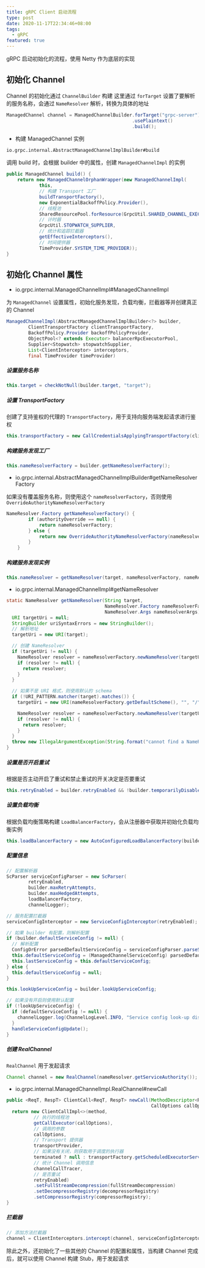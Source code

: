 ```yaml
---
title: gRPC Client 启动流程
type: post
date: 2020-11-17T22:34:46+08:00
tags:
  - gRPC
featured: true
---
```


gRPC 启动初始化的流程，使用 Netty 作为底层的实现

## 初始化 Channel

Channel 的初始化通过 `ChannelBuilder` 构建
这里通过 `forTarget` 设置了要解析的服务名称，会通过 `NameResolver` 解析，转换为具体的地址

```java
ManagedChannel channel = ManagedChannelBuilder.forTarget("grpc-server")
                                              .usePlaintext()
                                              .build();
```

- 构建 ManagedChannel 实例

`io.grpc.internal.AbstractManagedChannelImplBuilder#build`

调用 build 时，会根据 builder 中的属性，创建 `ManagedChannelImpl` 的实例

```java
public ManagedChannel build() {
    return new ManagedChannelOrphanWrapper(new ManagedChannelImpl(
            this,
            // 构建 Transport 工厂
            buildTransportFactory(),
            new ExponentialBackoffPolicy.Provider(),
            // 线程池
            SharedResourcePool.forResource(GrpcUtil.SHARED_CHANNEL_EXECUTOR),
            // 计时器
            GrpcUtil.STOPWATCH_SUPPLIER,
            // 统计和追踪拦截器
            getEffectiveInterceptors(),
            // 时间提供器
            TimeProvider.SYSTEM_TIME_PROVIDER));
}
```

## 初始化 Channel 属性

- io.grpc.internal.ManagedChannelImpl#ManagedChannelImpl

为 `ManagedChannel` 设置属性，初始化服务发现，负载均衡，拦截器等并创建真正的 Channel

```java
ManagedChannelImpl(AbstractManagedChannelImplBuilder<?> builder,
        ClientTransportFactory clientTransportFactory,
        BackoffPolicy.Provider backoffPolicyProvider,
        ObjectPool<? extends Executor> balancerRpcExecutorPool,
        Supplier<Stopwatch> stopwatchSupplier,
        List<ClientInterceptor> interceptors,
        final TimeProvider timeProvider)
```

##### 设置服务名称

```java
this.target = checkNotNull(builder.target, "target");
```

##### 设置 TransportFactory

创建了支持鉴权的代理的 `TransportFactory`，用于支持向服务端发起请求进行鉴权

```java
this.transportFactory = new CallCredentialsApplyingTransportFactory(clientTransportFactory, this.executor);
```

##### 构建服务发现工厂

```java
this.nameResolverFactory = builder.getNameResolverFactory();
```

- io.grpc.internal.AbstractManagedChannelImplBuilder#getNameResolverFactory

如果没有覆盖服务名称，则使用这个 `nameResolverFactory`，否则使用 `OverrideAuthorityNameResolverFactory`

```java
NameResolver.Factory getNameResolverFactory() {
        if (authorityOverride == null) {
            return nameResolverFactory;
        } else {
            return new OverrideAuthorityNameResolverFactory(nameResolverFactory, authorityOverride);
        }
    }
```

##### 构建服务发现实例

```java
this.nameResolver = getNameResolver(target, nameResolverFactory, nameResolverArgs);
```

- io.grpc.internal.ManagedChannelImpl#getNameResolver

```java
static NameResolver getNameResolver(String target,
                                    NameResolver.Factory nameResolverFactory,
                                    NameResolver.Args nameResolverArgs) {
  URI targetUri = null;
  StringBuilder uriSyntaxErrors = new StringBuilder();
  // 解析地址
  targetUri = new URI(target);

  // 创建 NameResolver
  if (targetUri != null) {
    NameResolver resolver = nameResolverFactory.newNameResolver(targetUri, nameResolverArgs);
    if (resolver != null) {
      return resolver;
    }
  }

  // 如果不是 URI 格式，则使用默认的 schema
  if (!URI_PATTERN.matcher(target).matches()) {
    targetUri = new URI(nameResolverFactory.getDefaultScheme(), "", "/" + target, null);

    NameResolver resolver = nameResolverFactory.newNameResolver(targetUri, nameResolverArgs);
    if (resolver != null) {
      return resolver;
    }
  }
  throw new IllegalArgumentException(String.format("cannot find a NameResolver for %s%s", target, uriSyntaxErrors.length() > 0 ? " (" + uriSyntaxErrors + ")" : ""));
}
```

##### 设置是否开启重试

根据是否主动开启了重试和禁止重试的开关决定是否要重试

```java
this.retryEnabled = builder.retryEnabled && !builder.temporarilyDisableRetry;
```

##### 设置负载均衡

根据负载均衡策略构建 `LoadBalancerFactory`，会从注册器中获取并初始化负载均衡实例

```java
this.loadBalancerFactory = new AutoConfiguredLoadBalancerFactory(builder.defaultLbPolicy);
```

##### 配置信息

```java
// 配置解析器
ScParser serviceConfigParser = new ScParser(
        retryEnabled,
        builder.maxRetryAttempts,
        builder.maxHedgedAttempts,
        loadBalancerFactory,
        channelLogger);

// 服务配置拦截器
serviceConfigInterceptor = new ServiceConfigInterceptor(retryEnabled);

// 如果 builder 有配置，则解析配置
if (builder.defaultServiceConfig != null) {
  // 解析配置
  ConfigOrError parsedDefaultServiceConfig = serviceConfigParser.parseServiceConfig(builder.defaultServiceConfig);
  this.defaultServiceConfig = (ManagedChannelServiceConfig) parsedDefaultServiceConfig.getConfig();
  this.lastServiceConfig = this.defaultServiceConfig;
} else {
  this.defaultServiceConfig = null;
}

this.lookUpServiceConfig = builder.lookUpServiceConfig;

// 如果没有开启则使用默认配置
if (!lookUpServiceConfig) {
  if (defaultServiceConfig != null) {
    channelLogger.log(ChannelLogLevel.INFO, "Service config look-up disabled, using default service config");
  }
  handleServiceConfigUpdate();
}
```

##### 创建 RealChannel

`RealChannel` 用于发起请求

```java
Channel channel = new RealChannel(nameResolver.getServiceAuthority());
```

- io.grpc.internal.ManagedChannelImpl.RealChannel#newCall

```java
public <ReqT, RespT> ClientCall<ReqT, RespT> newCall(MethodDescriptor<ReqT, RespT> method,
                                                     CallOptions callOptions) {
  return new ClientCallImpl<>(method,
          // 执行的线程池
          getCallExecutor(callOptions),
          // 调用的参数
          callOptions,
          // Transport 提供器
          transportProvider,
          // 如果没有关闭，则获取用于调度的执行器
          terminated ? null : transportFactory.getScheduledExecutorService(),
          // 统计 Channel 调用信息
          channelCallTracer,
          // 是否重试
          retryEnabled)
          .setFullStreamDecompression(fullStreamDecompression)
          .setDecompressorRegistry(decompressorRegistry)
          .setCompressorRegistry(compressorRegistry);
}
```

##### 拦截器

```java
// 添加方法拦截器
channel = ClientInterceptors.intercept(channel, serviceConfigInterceptor);
```

除此之外，还初始化了一些其他的 Channel 的配置和属性，当构建 Channel 完成后，就可以使用 Channel 构建 Stub，用于发起请求

